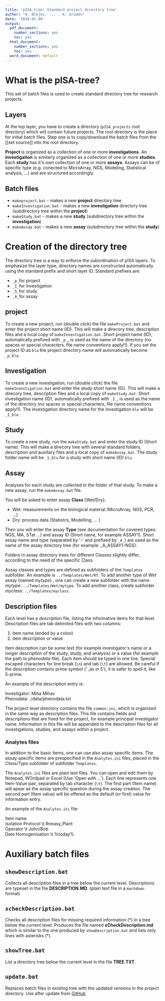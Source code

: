 ```yaml
---
title: 'pISA-tree: Standard project directory tree'
author: "A. Blejec, ... , K. Gruden"
date: '2018-01-08'
output:
  pdf_document: 
    number_sections: yes
    toc: yes
  html_document:
    number_sections: yes
    toc: yes
  word_document: default
---
```

# What is the pISA-tree?

This set of batch files is used to create standard directory tree for research projects.

## Layers

At the top layer, you have to create a directory (`pISA_projects` root directory) 
which will contain future projects. The root directory is the place for initial batch files.
Step one is to copy/download the batch files from the [[set source]] into the root directory.
 
**Project** is organized as a collection of one or more **investigations**. An **investigation** is similarly organized as a collection of one or more **studies**. Each **study** has it's own collection of one or more **assays**. Assays can be of specific type (e.g. conected to MicroArray, NGS, Modeling, Statistical analysis, ...) and are structured accordingly.

## Batch files

- `makeproject.bat`	- makes a new **project** directory tree
- `makeInvestigation.bat`	- makes a new **investigation** directory tree (subdirectory tree within the **project**)
- `makeStudy.bat` - makes a new **study** (subdirectory tree within the **investigation**)
- `makeAssay.bat` - makes a new **assay** (subdirectory tree within the **study**)

# Creation of the directory tree

The directory tree is a way to enforce the subordination of pISA layers. To emphasize the layer type, directory names are constructed automatically using the standard prefix and short layer ID. Standard prefixes are:

* `_p_`for project
* `_I_`for investigation
* `_S_`for study
* `_A_`for assay

## project

To create a new project, run (double click) the file `makeProject.bat` and enter
the project short name (ID). This will make a direcory tree, description files and a local copy
of `makeInvestigation.bat`. Short project name (ID), automatically prefixed with `_p_`, is used as the name of the directory (no spaces or special characters, file name conventions apply!!). If you set the project ID as `bla` the project directory name will automatically become `_p_bla`.

## Investigation

To create a new investigation, run (double click) the file `makeInvestigation.bat` and enter
the study short name (ID). This will make a direcory tree, description files and a local copy
of `makeStudy.bat`. Short investigation name (ID), automatically prefixed with `_I_`,  is used as the name of the directory (no spaces or special characters, file name conventions apply!!). The investigation directory name for the investigation `ble` will be `_I_ble`.


## Study

To create a new study, run the `makeStudy.bat` and enter the study ID (Short name). 
This will make a direcory tree with several standard folders, description and auxiliary files and a local copy of `makeAssay.bat`. The study folder name will be `_S_blu` for a study with short name (ID) `blu`.

## Assay

Analyses for each study are collected in the folder of that study. 
To make a new assay, run the `makeAssay.bat` file.

 You will be asked to enter assay **Class** [Wet/Dry]:

* Wet: measurements on the biological material (MicroArray, NGS, PCR, ...)
* Dry: process data (Statistcs, Modelling, ... )

Then you will enter the assay **Type** (see documentation for covered types: NGS, MA, STat ...) and
assay ID (Short name, for example ASSAY1). Short assay name and type (separated by '-' and prefixed by `_A_`) are used as the name of the assay directory tree (for example: _A_ASSAY1-NGS).

Folders in assay directory trees for different Classes slightly differ, 
according to the need of the specific Class.

Assay classes and types are defined as subfolders of the `Templates` subfolder. An example is `../Templates/Wet/RT`.   To add another type of *Wet* assay (named *mytype*) , one can create a new subfolder  with the name *mytype*: `../Templates/Wet/mytype`. To add another class, create subfolder *myclass*: `../Templates/myclass`.

## Description files

Each level has a *description* file, listing the informative items for that level. 
Description files are tab delimited files with two columns:  

1. item name (ended by a colon)
2. item description or value

Item description can be some text (for example investigator's name or a longer description 
of the study, study, and analysis) or a value (for example the path to *phenodata* file). 
Each item should be typed in one line. Special escaped characters for 
line break (`\n`) and tab (`\t`) are allowed. Be careful if the description contains prime 
symbol (' ,as in 5'), it is safer to spell it, like 5-prime. 

An example of the description entry is:

Investigator:	Miha Mihav  
Phenodata:	./data/phenodata.txt

The project level directory contains the file `common.ini`, which is organized in the same way 
as description files. This file contains fields and descriptions that are fixed for the project, for example principal investigator name. Information in this file will be appended to the 
description files for all investigations, studies, and assays within a project.

### Analytes files

In addition to the basic items, one can use also assay specific items. The assay specific items are prespecified in the `Analytes.ini` files, placed in the *Class/Type* subfolder of subfolder `Templates`. 

The `Analytes.ini` files are plain text files. You can open and edit them by Notepad, WOrdpad or Excel (Use 'Open with ...'). Each line represents one Item-Value pair, separated by tab character (`\t`). The first part (Item name) will apear as the assay specific question during the assay creation. The second part (Item value) will be offered as the default (or first) value for information entry.

An example of the `Analytes.ini` file:

Item name  
Isolation Protocol	\t Rneasy_Plant  
Operator \t	John/Bob  
Date Homogenisation \t	%today%  


# Auxiliary batch files

## `showDescription.bat`

Collects all description files in a tree below the current level. 
Descriptions are typeset in the file **DESCRIPTION.MD**. 
(plain text file in a `markdown` format)

## `xcheckDescription.bat`

Checks all description files for missing required information (\*) in a tree below the current 
level. Produces the file named **xCheckDescription.md** which is similar to the one produced by `showDescription.bat` and lists only lines with asterisks (\*).

## `showTree.bat`

List a directory tree below the current level in the file **TREE.TXT**.

## `update.bat`

Replaces batch files in existing tree with the updated versions in the project directory.
Use after update from [GitHub](https://github.com/ablejec/pISA/)